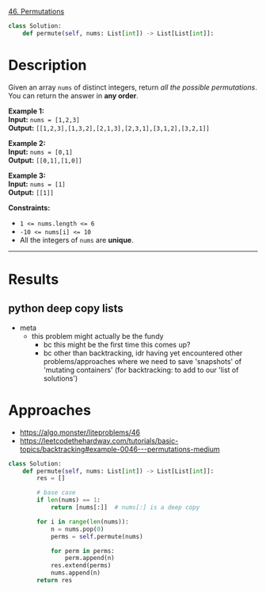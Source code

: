 [46. Permutations](https://leetcode.com/problems/permutations/)

```python
class Solution:
    def permute(self, nums: List[int]) -> List[List[int]]:

```

# Description

Given an array `nums` of distinct integers, return _all the possible permutations_. You can return the answer in **any order**.

**Example 1:**  
**Input:** `nums = [1,2,3]`  
**Output:** `[[1,2,3],[1,3,2],[2,1,3],[2,3,1],[3,1,2],[3,2,1]]`  

**Example 2:**  
**Input:** `nums = [0,1]`  
**Output:** `[[0,1],[1,0]]`  

**Example 3:**  
**Input:** `nums = [1]`  
**Output:** `[[1]]`

**Constraints:**
- `1 <= nums.length <= 6`
- `-10 <= nums[i] <= 10`
- All the integers of `nums` are **unique**.

---



# Results

## python deep copy lists
- meta
	- this problem might actually be the fundy
		- bc this might be the first time this comes up?
		- bc other than backtracking, idr having yet encountered other problems/approaches where we need to save 'snapshots' of 'mutating containers' (for backtracking: to add to our 'list of solutions')




# Approaches

- https://algo.monster/liteproblems/46
- https://leetcodethehardway.com/tutorials/basic-topics/backtracking#example-0046---permutations-medium



```python
class Solution:
    def permute(self, nums: List[int]) -> List[List[int]]:
        res = []

        # base case
        if len(nums) == 1:
            return [nums[:]]  # nums[:] is a deep copy

        for i in range(len(nums)):
            n = nums.pop(0)
            perms = self.permute(nums)

            for perm in perms:
                perm.append(n)
            res.extend(perms)
            nums.append(n)
        return res

```